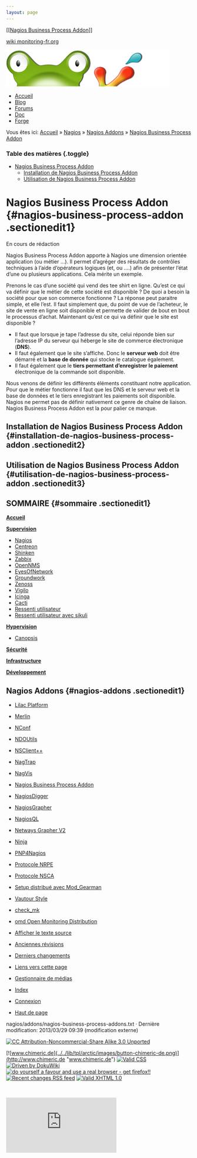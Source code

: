 ```yaml
---
layout: page
---
```


[[[Nagios Business Process
Addon](nagios-business-process-addons@do=backlink.html)]]

[wiki monitoring-fr.org](../../start.html "[ALT+H]")

![Logo Monitoring](../../lib/tpl/arctic/images/logo_monitoring.png)

-   [Accueil](../../index.html "Cliquez pour revenir |  l'accueil")
-   [Blog](http://www.monitoring-fr.org "Blog & News")
-   [Forums](http://forums.monitoring-fr.org "Forums")
-   [Doc](http://doc.monitoring-fr.org "Doc")
-   [Forge](https://github.com/monitoring-fr "Forge")

Vous êtes ici: [Accueil](../../start.html "start") »
[Nagios](../start.html "nagios:start") » [Nagios
Addons](start.html "nagios:addons:start") » [Nagios Business Process
Addon](nagios-business-process-addons.html "nagios:addons:nagios-business-process-addons")

### Table des matières {.toggle}

-   [Nagios Business Process
    Addon](nagios-business-process-addons.html#nagios-business-process-addon)
    -   [Installation de Nagios Business Process
        Addon](nagios-business-process-addons.html#installation-de-nagios-business-process-addon)
    -   [Utilisation de Nagios Business Process
        Addon](nagios-business-process-addons.html#utilisation-de-nagios-business-process-addon)

Nagios Business Process Addon {#nagios-business-process-addon .sectionedit1}
=============================

En cours de rédaction

Nagios Business Process Addon apporte à Nagios une dimension orientée
application (ou métier …). Il permet d’agréger des résultats de
contrôles techniques à l’aide d’opérateurs logiques (et, ou ….) afin de
présenter l’état d’une ou plusieurs applications. Cela mérite un
exemple.

Prenons le cas d’une société qui vend des tee shirt en ligne. Qu’est ce
qui va définir que le métier de cette société est disponible ? De quoi a
besoin la société pour que son commerce fonctionne ? La réponse peut
paraitre simple, et elle l’est. Il faut simplement que, du point de vue
de l’acheteur, le site de vente en ligne soit disponible et permette de
valider de bout en bout le processus d’achat. Maintenant qu’est ce qui
va définir que le site est disponible ?

-   Il faut que lorsque je tape l’adresse du site, celui réponde bien
    sur l’adresse IP du serveur qui héberge le site de commerce
    électronique (**DNS**).
-   Il faut également que le site s’affiche. Donc le **serveur web**
    doit être démarré et la **base de donnée** qui stocke le catalogue
    également.
-   Il faut également que le **tiers permettant d’enregistrer le
    paiement** électronique de la commande soit disponible.

Nous venons de définir les différents éléments constituant notre
application. Pour que le métier fonctionne il faut que les DNS et le
serveur web et la base de données et le tiers enregistrant les paiements
soit disponible. Nagios ne permet pas de définir nativement ce genre de
chaîne de liaison. Nagios Business Process Addon est la pour palier ce
manque.

Installation de Nagios Business Process Addon {#installation-de-nagios-business-process-addon .sectionedit2}
---------------------------------------------

Utilisation de Nagios Business Process Addon {#utilisation-de-nagios-business-process-addon .sectionedit3}
--------------------------------------------

SOMMAIRE {#sommaire .sectionedit1}
--------

**[Accueil](../../start.html "start")**

**[Supervision](../../supervision/start.html "supervision:start")**

-   [Nagios](../start.html "nagios:start")
-   [Centreon](../../centreon/start.html "centreon:start")
-   [Shinken](../../shinken/start.html "shinken:start")
-   [Zabbix](../../zabbix/start.html "zabbix:start")
-   [OpenNMS](../../opennms/start.html "opennms:start")
-   [EyesOfNetwork](../../eyesofnetwork/start.html "eyesofnetwork:start")
-   [Groundwork](../../groundwork/start.html "groundwork:start")
-   [Zenoss](../../zenoss/start.html "zenoss:start")
-   [Vigilo](../../vigilo/start.html "vigilo:start")
-   [Icinga](../../icinga/start.html "icinga:start")
-   [Cacti](../../cacti/start.html "cacti:start")
-   [Ressenti
    utilisateur](../../supervision/eue/start.html "supervision:eue:start")
-   [Ressenti utilisateur avec
    sikuli](../../sikuli/eue/start.html "sikuli:eue:start")

**[Hypervision](../../hypervision/start.html "hypervision:start")**

-   [Canopsis](../../canopsis/start.html "canopsis:start")

**[Sécurité](../../securite/start.html "securite:start")**

**[Infrastructure](../../infra/start.html "infra:start")**

**[Développement](../../dev/start.html "dev:start")**

Nagios Addons {#nagios-addons .sectionedit1}
-------------

-   [Lilac Platform](lilac-platform.html "nagios:addons:lilac-platform")
-   [Merlin](../../addons/merlin.html "nagios:addons:merlin")
-   [NConf](nconf.html "nagios:addons:nconf")
-   [NDOUtils](ndoutils.html "nagios:addons:ndoutils")
-   [NSClient++](nsclient.html "nagios:addons:nsclient")
-   [NagTrap](../../addons/nagtrap.html "nagios:addons:nagtrap")
-   [NagVis](nagvis/start.html "nagios:addons:nagvis:start")
-   [Nagios Business Process
    Addon](nagios-business-process-addons.html "nagios:addons:nagios-business-process-addons")
-   [NagiosDigger](nagiosdigger.html "nagios:addons:nagiosdigger")
-   [NagiosGrapher](nagiosgrapher.html "nagios:addons:nagiosgrapher")
-   [NagiosQL](nagiosql.html "nagios:addons:nagiosql")
-   [Netways Grapher
    V2](netways-grapher-v2.html "nagios:addons:netways-grapher-v2")
-   [Ninja](ninja.html "nagios:addons:ninja")
-   [PNP4Nagios](pnp/start.html "nagios:addons:pnp:start")
-   [Protocole NRPE](nrpe.html "nagios:addons:nrpe")
-   [Protocole NSCA](nsca.html "nagios:addons:nsca")
-   [Setup distribué avec
    Mod\_Gearman](mod_gearman.html "nagios:addons:mod_gearman")
-   [Vautour Style](vautour-style.html "nagios:addons:vautour-style")
-   [check\_mk](check_mk/start.html "nagios:addons:check_mk:start")
-   [omd Open Monitoring Distribution](omd.html "nagios:addons:omd")

-   [Afficher le texte
    source](nagios-business-process-addons@do=edit&rev=0.html "Afficher le texte source [V]")
-   [Anciennes
    révisions](nagios-business-process-addons@do=revisions.html "Anciennes révisions [O]")
-   [Derniers
    changements](nagios-business-process-addons@do=recent.html "Derniers changements [R]")
-   [Liens vers cette
    page](nagios-business-process-addons@do=backlink.html "Liens vers cette page")
-   [Gestionnaire de
    médias](nagios-business-process-addons@do=media.html "Gestionnaire de médias")
-   [Index](nagios-business-process-addons@do=index.html "Index [X]")
-   [Connexion](nagios-business-process-addons@do=login&sectok=6bca6bdf16f8880de3d6d3649db89a26.html "Connexion")
-   [Haut de
    page](nagios-business-process-addons.html#dokuwiki__top "Haut de page [T]")

nagios/addons/nagios-business-process-addons.txt · Dernière
modification: 2013/03/29 09:39 (modification externe)

[![CC Attribution-Noncommercial-Share Alike 3.0
Unported](../../lib/images/license/button/cc-by-nc-sa.png)](http://creativecommons.org/licenses/by-nc-sa/3.0/)

[![www.chimeric.de](../../lib/tpl/arctic/images/button-chimeric-de.png)](http://www.chimeric.de "www.chimeric.de")
[![Valid
CSS](../../lib/tpl/arctic/images/button-css.png)](http://jigsaw.w3.org/css-validator/check/referer "Valid CSS")
[![Driven by
DokuWiki](../../lib/tpl/arctic/images/button-dw.png)](http://wiki.splitbrain.org/wiki:dokuwiki "Driven by DokuWiki")
[![do yourself a favour and use a real browser - get
firefox!!](../../lib/tpl/arctic/images/button-firefox.png)](http://www.firefox-browser.de "do yourself a favour and use a real browser - get firefox")
[![Recent changes RSS
feed](../../lib/tpl/arctic/images/button-rss.png)](../../feed.php "Recent changes RSS feed")
[![Valid XHTML
1.0](../../lib/tpl/arctic/images/button-xhtml.png)](http://validator.w3.org/check/referer "Valid XHTML 1.0")

![](../../lib/exe/indexer.php@id=nagios%253Aaddons%253Anagios-business-process-addons&1424859577)

![](http://analytics.monitoring-fr.org/piwik.php?idsite=2)
